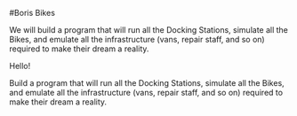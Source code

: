 #Boris Bikes

We will build a program that will run all the Docking Stations, simulate all the Bikes, and emulate all the infrastructure (vans, repair staff, and so on) required to make their dream a reality.


Hello!

Build a program that will run all the Docking Stations, simulate all the Bikes, and emulate all the infrastructure (vans, repair staff, and so on) required to make their dream a reality.
